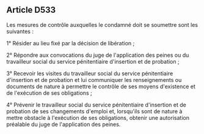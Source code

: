 Article D533
----
Les mesures de contrôle auxquelles le condamné doit se soumettre sont les
suivantes :

1° Résider au lieu fixé par la décision de libération ;

2° Répondre aux convocations du juge de l'application des peines ou du
travailleur social du service pénitentiaire d'insertion et de probation ;

3° Recevoir les visites du travailleur social du service pénitentiaire
d'insertion et de probation et lui communiquer les renseignements ou documents
de nature à permettre le contrôle de ses moyens d'existence et de l'exécution de
ses obligations ;

4° Prévenir le travailleur social du service pénitentiaire d'insertion et de
probation de ses changements d'emploi et, lorsqu'ils sont de nature à mettre
obstacle à l'exécution de ses obligations, obtenir une autorisation préalable du
juge de l'application des peines.
